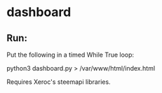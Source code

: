 # dashboard

Run:
-----------

Put the following in a timed While True loop:

python3 dashboard.py > /var/www/html/index.html

Requires Xeroc's steemapi libraries.
